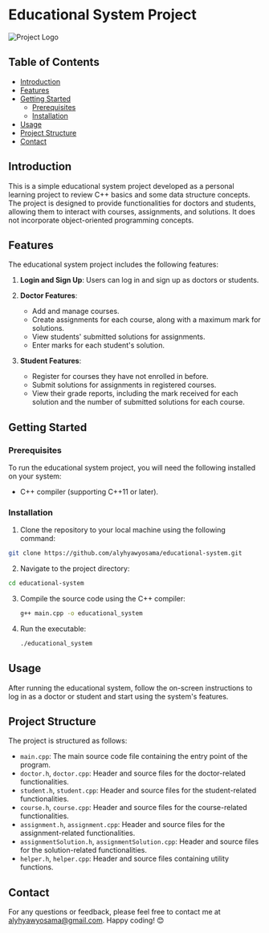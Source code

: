 # Educational System Project

![Project Logo](link_to_your_project_logo.png)

## Table of Contents
- [Introduction](#introduction)
- [Features](#features)
- [Getting Started](#getting-started)
  - [Prerequisites](#prerequisites)
  - [Installation](#installation)
- [Usage](#usage)
- [Project Structure](#project-structure)
- [Contact](#contact)

## Introduction
This is a simple educational system project developed as a personal learning project to review C++ basics and some data structure concepts. The project is designed to provide functionalities for doctors and students, allowing them to interact with courses, assignments, and solutions. It does not incorporate object-oriented programming concepts.

## Features
The educational system project includes the following features:

1. **Login and Sign Up**: Users can log in and sign up as doctors or students.

2. **Doctor Features**:
   - Add and manage courses.
   - Create assignments for each course, along with a maximum mark for solutions.
   - View students' submitted solutions for assignments.
   - Enter marks for each student's solution.

3. **Student Features**:
   - Register for courses they have not enrolled in before.
   - Submit solutions for assignments in registered courses.
   - View their grade reports, including the mark received for each solution and the number of submitted solutions for each course.

## Getting Started
### Prerequisites
To run the educational system project, you will need the following installed on your system:
- C++ compiler (supporting C++11 or later).

### Installation
1. Clone the repository to your local machine using the following command:
```bash
git clone https://github.com/alyhyawyosama/educational-system.git
```
2. Navigate to the project directory:
```bash
cd educational-system
```

3. Compile the source code using the C++ compiler:
   ```bash
   g++ main.cpp -o educational_system
   ```
4. Run the executable:
   ```bash
   ./educational_system
   ```




## Usage
After running the educational system, follow the on-screen instructions to log in as a doctor or student and start using the system's features.

## Project Structure
The project is structured as follows:
- `main.cpp`: The main source code file containing the entry point of the program.
- `doctor.h`, `doctor.cpp`: Header and source files for the doctor-related functionalities.
- `student.h`, `student.cpp`: Header and source files for the student-related functionalities.
- `course.h`, `course.cpp`: Header and source files for the course-related functionalities.
- `assignment.h`, `assignment.cpp`: Header and source files for the assignment-related functionalities.
- `assignmentSolution.h`, `assignmentSolution.cpp`: Header and source files for the solution-related functionalities.
- `helper.h`, `helper.cpp`: Header and source files containing utility functions.


## Contact
For any questions or feedback, please feel free to contact me at [alyhyawyosama@gmail.com](mailto:alyhyawyosama@gmail.com). Happy coding! 😊

